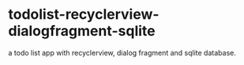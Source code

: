 # todolist-recyclerview-dialogfragment-sqlite

a todo list app with recyclerview, dialog fragment and sqlite database.
